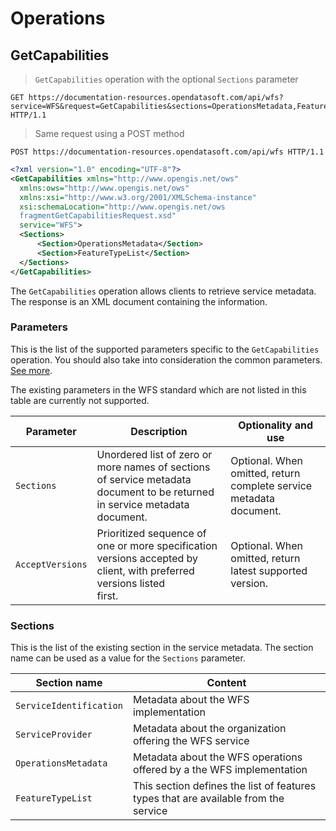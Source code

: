 # Operations

## GetCapabilities

> `GetCapabilities` operation with the optional `Sections` parameter

```http
GET https://documentation-resources.opendatasoft.com/api/wfs?service=WFS&request=GetCapabilities&sections=OperationsMetadata,FeatureTypeList HTTP/1.1
```

> Same request using a POST method

```http
POST https://documentation-resources.opendatasoft.com/api/wfs HTTP/1.1
```

```xml
<?xml version="1.0" encoding="UTF-8"?>
<GetCapabilities xmlns="http://www.opengis.net/ows"
  xmlns:ows="http://www.opengis.net/ows"
  xmlns:xsi="http://www.w3.org/2001/XMLSchema-instance"
  xsi:schemaLocation="http://www.opengis.net/ows
  fragmentGetCapabilitiesRequest.xsd"
  service="WFS">
  <Sections>
      <Section>OperationsMetadata</Section>
      <Section>FeatureTypeList</Section>
  </Sections>
</GetCapabilities>
```

The `GetCapabilities` operation allows clients to retrieve service metadata. The response is an XML document
containing the information.

### Parameters

This is the list of the supported parameters specific to the `GetCapabilities` operation. You should also take into
consideration the common parameters. [See more](#parameters).

The existing parameters in the WFS standard which are not listed in this table are currently not supported.

Parameter | Description | Optionality and use
--------- | ----------- | -------------------
`Sections` | Unordered list of zero or more names of sections of service metadata document to be returned in service metadata <br> document. | Optional. When omitted, return complete service metadata document.
`AcceptVersions` | Prioritized sequence of one or more specification versions accepted by client, with preferred versions listed <br> first. | Optional. When omitted, return latest supported version.

### Sections

This is the list of the existing section in the service metadata. The section name can be used as a value for the
`Sections` parameter.

Section name | Content
------------ | -------
`ServiceIdentification` | Metadata about the WFS implementation
`ServiceProvider` | Metadata about the organization offering the WFS service
`OperationsMetadata` | Metadata about the WFS operations offered by a the WFS implementation
`FeatureTypeList` | This section defines the list of features types that are available from the service
